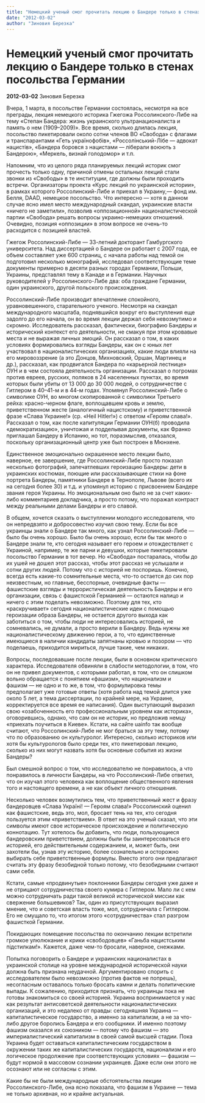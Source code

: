 ```yaml
---
title: "Немецкий ученый смог прочитать лекцию о Бандере только в стенах посольства Германии"
date: "2012-03-02"
author: "Зиновия Березка"
---
```


# Немецкий ученый смог прочитать лекцию о Бандере только в стенах посольства Германии

**2012-03-02** Зиновия Березка

Вчера, 1 марта, в посольстве Германии состоялась, несмотря на все преграды, лекция немецкого историка Гжегожа Россолинского-Либе на тему «Степан Бандера: жизнь украинского ультранационалиста и память о нем (1909–2009)». Все время, сколько длилась лекция, посольство пикетировали около сотни членов ВО «Свобода» с флагами и транспарантами «Геть українофобів», «Россолінський-Лібе — адвокат нацистів», «Бандера боровся з нацистами — ліберали воюють з Бандерою», «Меркель, визнай голодомор» и т.п.

Напомним, что из целого ряда планируемых лекций историк смог прочесть только одну, причиной отмены остальных лекций стали звонки из «Свободы» в те институции, где должны были проходить встречи. Организаторы проекта «Курс лекций по украинской истории», в рамках которого Россолинский-Либе и приехал в Украину,— фонд им. Белля, DAAD, немецкое посольство. Что интересно — хотя в данном случае ясно имел место международный скандал, украинские власти «ничего не заметили», позволив «оппозиционной» националистической партии «Свобода» решать вопросы украино-немецких отношений. Очевидно, позиция «оппозиции» в этом вопросе не очень-то расходится с позицией властей.

Гжегож Россолинский-Либе — 33-летний докторант Гамбургского университета. Над диссертацией о Бандере он работает с 2007 года, ее объем составляет уже 600 страниц, с начала работы над темой он подготовил несколько монографий, исследовал соответствующие теме документы примерно в десяти разных городах Германии, Польши, Украины, представлял тему в Канаде и в Германии. Научных руководителей у Россолинского-Либе два: оба граждане Германии, один украинского, другой польского происхождения.

 

Россолинский-Либе производит впечатление спокойного, уравновешенного, старательного ученого. Несмотря на скандал международного масштаба, поднявшийся вокруг его выступления еще задолго до его начала, он во время лекции держал себя невозмутимо и скромно. Исследователь рассказал, фактически, биографию Бандеры и исторический контекст его деятельности, не смакуя при этом кровавые места и не выражая личных эмоций. Он рассказал о том, в каких условиях формировались взгляды Бандеры, как он с юных лет участвовал в националистических организациях, какие люди влияли на его мировоззрение (а это Донцов, Михновский, Оршан, Мартинец и др.), рассказал, как продвигался Бандера по «карьерной лестнице» ОУН и в чем состояла деятельность организации. Рассказал о погромах против евреев, русских, поляков в 24 населенных пунктах, во время которых были убиты от 13 000 до 30 000 людей, о сотрудничестве с Гитлером в 40–41-м и в 44-м годах. Упомянул Россолинский-Либе о символике ОУН, во многом скопированной с символики Третьего рейха: красно-черном флаге, воплощавшем кровь и землю, приветственном жесте (аналогичный нацистскому) и приветственной фразе «Слава Украине!» (ср. «Heil Hitler!») с ответом «Героям слава!». Рассказал о том, как после капитуляции Германии ОУН(б) проводила «демократизацию», уничтожая и подделывая документы, как Франко приглашал Бандеру в Испанию, но тот, поразмыслив, отказался, поскольку организационный центр уже был построен в Мюнхене.

Единственное эмоционально окрашенное место лекции было, наверное, ее завершение, где Россолинский-Либе просто показал несколько фотографий, запечатлевших героизацию Бандеры: дети в украинских костюмах, поющие или рассказывающие стихи на фоне портрета Бандеры, памятники Бандере в Тернополе, Львове (всего их на сегодня более 30) и т.д. и упомянул историю с присвоением Бандере звания героя Украины. Но эмоциональным оно было не за счет каких-либо комментариев докладчика, а просто потому, что поражал контраст между реальными делами Бандеры и его славой.

 

В общем, хочется сказать о выступлении молодого исследователя, что он непредвзято и добросовестно изучил свою тему. Если бы все украинцы знали о Бандере так много, как узнал Россолинский-Либе — было бы очень хорошо. Было бы очень хорошо, если бы так много о Бандере знали те, кто сегодня называет его героем и отождествляет с Украиной, например, те же парни и девушки, которые пикетировали посольство Германии в тот вечер. Но «Свобода» постаралась, чтобы до их ушей не дошел этот рассказ, чтобы этот рассказ не услышали и сотни других людей. Потому что с историей не поспоришь. Конечно, всегда есть какие-то сомнительные места, что-то остается до сих пор неизвестным, но главные, бесспорные, очевидные факты — фашистские взгляды и террористическая деятельность Бандеры и его организации, связь с фашистской Германией — остаются налицо и ничего с этим поделать невозможно. Поэтому для тех, кто «раскручивает» сегодня националистические идеи с помощью героизации образа Бандеры, не остается другого выхода как заботиться о том, чтобы люди не интересовались историей, не сомневались, не думали, а просто верили в Бандеру. Ведь нужны же националистическому движению герои, а то, что единственные имеющиеся в наличии кандидаты запятнаны кровью и позором — что поделаешь, приходится мириться, лучше такие, чем никаких.

Вопросы, последовавшие после лекции, были в основном критического характера. Исследователя обвиняли в слабости методологии, в том, что он не привел документов, с которыми работал, в том, что он слишком вольно обращается с понятием «фашизм», что национализм и фашизм — не одно и то же, в том, что формулировка темы предполагает уже готовые ответы (хотя работа над темой длится уже около 5 лет, а тема диссертации, по крайней мере, на Украине, корректируется все время ее написания). Один выступающий выразил свою «озабоченность его профессиональным уровнем как историка», оговорившись, однако, что сам он не историк, но предложив немцу «приехать поучиться в Киеве». Кстати, на сайте uainfo так вообще считают, что Россолинский-Либе не мог браться за эту тему, потому что по образованию он культуролог. Интересно, сколько историков или хотя бы культурологов было среди тех, кто пикетировал лекцию, сколько из них могут назвать хотя бы основные события из жизни Бандеры?

Был смешной вопрос о том, что исследователю не понравилось, а что понравилось в личности Бандеры, на что Россолинский-Либе ответил, что он изучал этого человека как воплощение общественного явления того и настоящего времени, а не как объект личного отношения.

Несколько человек возмутились тем, что приветственный жест и фразу бандеровцев «Слава Україні! — Героям слава!» Россолинский оценил как фашистские, ведь это, мол, бросает тень на тех, кто сегодня пользуется этим «приветствием». В ответ на это ученый сказал, что эти символы имеют свое историческое происхождение и политическую коннотацию. Тут хотелось бы добавить, что люди, пользующиеся бандеровским приветствием, должны были бы заинтересоваться его историей, его действительным содержанием, и, может быть, они захотели бы, узнав эту историю, более сознательно и осторожно выбирать себе приветственные формулы. Вместо этого они предлагают считать эту фразу безобидной только потому, что безобидными считают сами себя.

Кстати, самые «продвинутые» поклонники Бандеры сегодня уже даже и не отрицают сотрудничества своего кумира с Гитлером. Мало ли с кем можно сотрудничать ради такой великой исторической миссии как свержение большевиков? Так, один из присутствующих выразил мнение, что и советская власть тоже, мол, сотрудничала с Гитлером. Его не смущало то, что итогом этого «сотрудничества» стал разгром фашисткой Германии.

Покидающих помещение посольства по окончанию лекции встретили громкое улюлюкание и крики «свободовцев» «Ганьба нацистським підстилкам!». Кажется, даже чем-то бросали, наверное, снежками.

Попытка поговорить о Бандере и украинских националистах в украинской столице на уровне международной исторической науки должна быть признана неудачной. Аргументировано спорить с исследователем было невозможно (против фактов не попрешь), несогласным оставалось только бросать камни и делать политические выпады. К сожалению, приходится признать, что украинцы пока не готовы знакомиться со своей историей. Украина воспринимается у нас как результат антисоветской деятельности националистических организаций, и это недалеко от правды: сегодняшняя Украина — капиталистическое государство, а именно за капитализм, а не за что-либо другое боролись Бандера и его сообщники. И именно поэтому фашизм оказался их союзником — потому что фашизм — это империалистический капитализм в своей самой высшей стадии. Пока Украина будет оставаться капиталистическим государством в окружении таких же капиталистических государств, национализм и его логическое продолжение при соответствующих условиях — фашизм — будут нормой в массовом сознании украинцев. Даже если они этого не осознают или не согласны с этим.



Какие бы не были международные обстоятельства лекции Россолинского-Либе, она ясно показала, что фашизм в Украине — тема не только архивная, но и крайне актуальная.